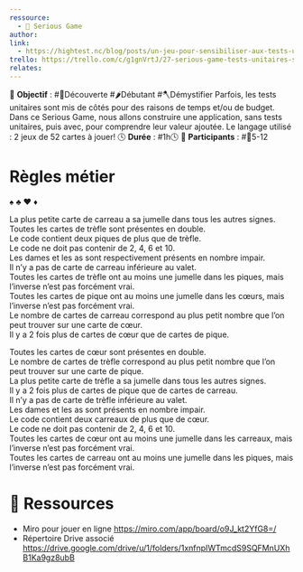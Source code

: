 ```yaml
---
ressource:
  - 🧩 Serious Game
author: 
link:
  - https://hightest.nc/blog/posts/un-jeu-pour-sensibiliser-aux-tests-unitaires
trello: https://trello.com/c/g1gnVrtJ/27-serious-game-tests-unitaires-sensibiliser-aux-tests-unitaires
relates:
---
```

🎯 **Objectif** : #🔭Découverte #🌶️Débutant #🪓Démystifier 
	Parfois, les tests unitaires sont mis de côtés pour des raisons de temps et/ou de budget. Dans ce Serious Game, nous allons construire une application, sans tests unitaires, puis avec, pour comprendre leur valeur ajoutée.
	Le langage utilisé : 2 jeux de 52 cartes à jouer!
🕓 **Durée** : #1h🕓 
👥 **Participants** : #👥5-12

# Règles métier 

♠ ♣ ♥ ♦

La plus petite carte de carreau a sa jumelle dans tous les autres signes.  
Toutes les cartes de trèfle sont présentes en double.  
Le code contient deux piques de plus que de trèfle.  
Le code ne doit pas contenir de 2, 4, 6 et 10.  
Les dames et les as sont respectivement présents en nombre impair.  
Il n’y a pas de carte de carreau inférieure au valet.  
Toutes les cartes de trèfle ont au moins une jumelle dans les piques, mais l’inverse n’est pas forcément vrai.  
Toutes les cartes de pique ont au moins une jumelle dans les cœurs, mais l’inverse n’est pas forcément vrai.  
Le nombre de cartes de carreau correspond au plus petit nombre que l’on peut trouver sur une carte de cœur.  
Il y a 2 fois plus de cartes de cœur que de cartes de pique.

Toutes les cartes de cœur sont présentes en double.  
Le nombre de cartes de trèfle correspond au plus petit nombre que l’on peut trouver sur une carte de pique.  
La plus petite carte de trèfle a sa jumelle dans tous les autres signes.  
Il y a 2 fois plus de cartes de pique que de cartes de carreau.  
Il n’y a pas de carte de trèfle inférieure au valet.  
Les dames et les as sont présents en nombre impair.  
Le code contient deux carreaux de plus que de cœur.  
Le code ne doit pas contenir de 2, 4, 6 et 10.  
Toutes les cartes de cœur ont au moins une jumelle dans les carreaux, mais l’inverse n’est pas forcément vrai.  
Toutes les cartes de carreau ont au moins une jumelle dans les piques, mais l’inverse n’est pas forcément vrai.

# 🔗 Ressources

- Miro pour jouer en ligne
	  https://miro.com/app/board/o9J_kt2YfG8=/
- Répertoire Drive associé
	  https://drive.google.com/drive/u/1/folders/1xnfnpIWTmcdS9SQFMnUXhB1Ka9gz8ubB